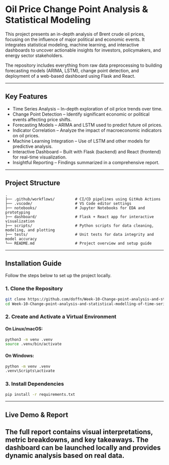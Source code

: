 # Oil Price Change Point Analysis & Statistical Modeling

This project presents an in-depth analysis of Brent crude oil prices, focusing on the influence of major political and economic events. It integrates statistical modeling, machine learning, and interactive dashboards to uncover actionable insights for investors, policymakers, and energy sector stakeholders.

The repository includes everything from raw data preprocessing to building forecasting models (ARIMA, LSTM), change point detection, and deployment of a web-based dashboard using Flask and React.


---

## Key Features

* Time Series Analysis – In-depth exploration of oil price trends over time.
* Change Point Detection – Identify significant economic or political events affecting price shifts.
* Forecasting Models – ARIMA and LSTM used to predict future oil prices.
* Indicator Correlation – Analyze the impact of macroeconomic indicators on oil prices.
* Machine Learning Integration – Use of LSTM and other models for predictive analysis.
* Interactive Dashboard – Built with Flask (backend) and React (frontend) for real-time visualization.
* Insightful Reporting – Findings summarized in a comprehensive report.

---

## Project Structure

```plaintext
.
├── .github/workflows/         # CI/CD pipelines using GitHub Actions
├── .vscode/                   # VS Code editor settings
├── notebooks/                 # Jupyter Notebooks for EDA and prototyping
├── dashboard/                 # Flask + React app for interactive visualization
├── scripts/                   # Python scripts for data cleaning, modeling, and plotting
├── tests/                     # Unit tests for data integrity and model accuracy
└── README.md                  # Project overview and setup guide
```

---

## Installation Guide

Follow the steps below to set up the project locally.

### 1. Clone the Repository

```bash
git clone https://github.com/doffn/Week-10-Change-point-analysis-and-statistical-modelling-of-time-series-data-.git
cd Week-10-Change-point-analysis-and-statistical-modelling-of-time-series-data-
```

### 2. Create and Activate a Virtual Environment

#### On Linux/macOS:

```bash
python3 -m venv .venv
source .venv/bin/activate
```

#### On Windows:

```bash
python -m venv .venv
.venv\Scripts\activate
```

### 3. Install Dependencies

```bash
pip install -r requirements.txt
```

---

## Live Demo & Report

The full report contains visual interpretations, metric breakdowns, and key takeaways. The dashboard can be launched locally and provides dynamic analysis based on real data.
---

